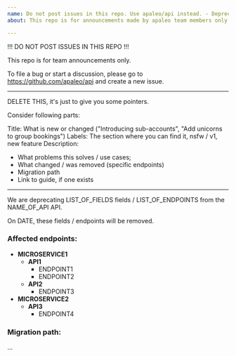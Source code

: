 ```yaml
---
name: Do not post issues in this repo. Use apaleo/api instead. - Deprecated API Announcement
about: This repo is for announcements made by apaleo team members only.

---
```


!!! DO NOT POST ISSUES IN THIS REPO !!!

This repo is for team announcements only.

To file a bug or start a discussion, please go to https://github.com/apaleo/api and create a new issue.

-------

DELETE THIS, it's just to give you some pointers.

Consider following parts:

Title: What is new or changed ("Introducing sub-accounts", "Add unicorns to group bookings")
Labels: The section where you can find it, nsfw / v1, new feature
Description:

- What problems this solves / use cases;
- What changed / was removed (specific endpoints)
- Migration path
- Link to guide, if one exists

-------

We are deprecating LIST_OF_FIELDS fields / LIST_OF_ENDPOINTS from the NAME_OF_API API.

On DATE, these fields / endpoints will be removed.

### Affected endpoints:

- **MICROSERVICE1**
  - **API1**
    - ENDPOINT1
    - ENDPOINT2
  - **API2**
    - ENDPOINT3
- **MICROSERVICE2**
  - **API3**
    - ENDPOINT4

### Migration path:

...
